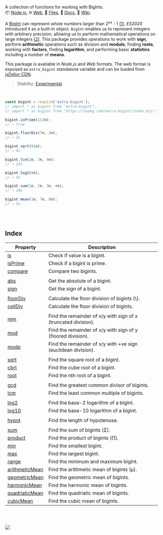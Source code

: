 A collection of functions for working with BigInts.<br>
📦 [Node.js](https://www.npmjs.com/package/extra-bigint),
🌐 [Web](https://www.npmjs.com/package/extra-bigint.web),
📜 [Files](https://unpkg.com/extra-bigint/),
📰 [Docs](https://nodef.github.io/extra-bigint/),
📘 [Wiki](https://github.com/nodef/extra-bigint/wiki/).

A [BigInt] can represent whole numbers larger than 2⁵³ - 1 [(1)]. *ES2020*
introduced it as a built-in object. `BigInt` enables us to represent integers
with arbitrary precision, allowing us to perform mathematical operations on
large integers [(2)]. This package provides operations to work with **sign**,
perform **arithmetic** operations such as division and **modulo**, finding
**roots**, working with **factors**, finding **logarithm**, and performing basic
**statistics** including a number of **means**.

This package is available in *Node.js* and *Web* formats. The web format
is exposed as `extra_bigint` standalone variable and can be loaded from
[jsDelivr CDN].

> Stability: [Experimental](https://www.youtube.com/watch?v=L1j93RnIxEo).

[BigInt]: https://developer.mozilla.org/en-US/docs/Web/JavaScript/Reference/Global_Objects/BigInt
[(1)]: https://www.geeksforgeeks.org/bigint-in-javascript/
[(2)]: https://www.smashingmagazine.com/2019/07/essential-guide-javascript-newest-data-type-bigint/
[jsDelivr CDN]: https://cdn.jsdelivr.net/npm/extra-bigint.web/index.js

<br>

```javascript
const bigint = require('extra-bigint');
// import * as bigint from "extra-bigint";
// import * as bigint from "https://unpkg.com/extra-bigint/index.mjs"; (deno)

bigint.isPrime(113n);
// → true

bigint.floorDiv(7n, 3n);
// → 2n

bigint.sqrt(81n);
// → 9n

bigint.lcm(2n, 3n, 4n);
// → 12n

bigint.log2(8n);
// → 3n

bigint.sum(1n, 2n, 3n, 4n);
// → 10n

bigint.mean(1n, 7n, 8n);
// → 5n
```

<br>
<br>


## Index

| Property | Description |
|  ----  |  ----  |
| [is] | Check if value is a bigint. |
| [isPrime] | Check if a bigint is prime. |
| [compare] | Compare two bigints. |
|   |   |
| [abs] | Get the absolute of a bigint. |
| [sign] | Get the sign of a bigint. |
|   |   |
| [floorDiv] | Calculate the floor division of bigints (\\). |
| [ceilDiv] | Calculate the floor division of bigints. |
|   |   |
| [rem] | Find the remainder of x/y with sign of x (truncated division). |
| [mod] | Find the remainder of x/y with sign of y (floored division). |
| [modp] | Find the remainder of x/y with +ve sign (euclidean division). |
|   |   |
| [sqrt] | Find the square root of a bigint. |
| [cbrt] | Find the cube root of a bigint. |
| [root] | Find the nth root of a bigint. |
|   |   |
| [gcd] | Find the greatest common divisor of bigints. |
| [lcm] | Find the least common multiple of bigints. |
|   |   |
| [log2] | Find the base-2 logarithm of a bigint. |
| [log10] | Find the base-10 logarithm of a bigint. |
|   |   |
| [hypot] | Find the length of hypotenuse. |
|   |   |
| [sum] | Find the sum of bigints (Σ). |
| [product] | Find the product of bigints (∏). |
| [min] | Find the smallest bigint. |
| [max] | Find the largest bigint. |
| [range] | Find the minimum and maximum bigint. |
| [arithmeticMean] | Find the arithmetic mean of bigints (µ). |
| [geometricMean] | Find the geometric mean of bigints. |
| [harmonicMean] | Find the harmonic mean of bigints. |
| [quadriaticMean] | Find the quadriatic mean of bigints. |
| [cubicMean] | Find the cubic mean of bigints. |

<br>
<br>


[![](https://img.youtube.com/vi/6mMK6iSZsAs/maxresdefault.jpg)](https://www.youtube.com/watch?v=6mMK6iSZsAs)<br>


[is]: https://nodef.github.io/extra-bigint/modules.html#is
[isPrime]: https://nodef.github.io/extra-bigint/modules.html#isPrime
[compare]: https://nodef.github.io/extra-bigint/modules.html#compare
[abs]: https://nodef.github.io/extra-bigint/modules.html#abs
[sign]: https://nodef.github.io/extra-bigint/modules.html#sign
[floorDiv]: https://nodef.github.io/extra-bigint/modules.html#floorDiv
[ceilDiv]: https://nodef.github.io/extra-bigint/modules.html#ceilDiv
[rem]: https://nodef.github.io/extra-bigint/modules.html#rem
[mod]: https://nodef.github.io/extra-bigint/modules.html#mod
[modp]: https://nodef.github.io/extra-bigint/modules.html#modp
[sqrt]: https://nodef.github.io/extra-bigint/modules.html#sqrt
[cbrt]: https://nodef.github.io/extra-bigint/modules.html#cbrt
[root]: https://nodef.github.io/extra-bigint/modules.html#root
[gcd]: https://nodef.github.io/extra-bigint/modules.html#gcd
[lcm]: https://nodef.github.io/extra-bigint/modules.html#lcm
[log2]: https://nodef.github.io/extra-bigint/modules.html#log2
[log10]: https://nodef.github.io/extra-bigint/modules.html#log10
[hypot]: https://nodef.github.io/extra-bigint/modules.html#hypot
[sum]: https://nodef.github.io/extra-bigint/modules.html#sum
[product]: https://nodef.github.io/extra-bigint/modules.html#product
[min]: https://nodef.github.io/extra-bigint/modules.html#min
[max]: https://nodef.github.io/extra-bigint/modules.html#max
[range]: https://nodef.github.io/extra-bigint/modules.html#range
[arithmeticMean]: https://nodef.github.io/extra-bigint/modules.html#arithmeticMean
[geometricMean]: https://nodef.github.io/extra-bigint/modules.html#geometricMean
[harmonicMean]: https://nodef.github.io/extra-bigint/modules.html#harmonicMean
[quadriaticMean]: https://nodef.github.io/extra-bigint/modules.html#quadriaticMean
[cubicMean]: https://nodef.github.io/extra-bigint/modules.html#cubicMean
